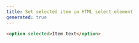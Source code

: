 ```yaml
---
title: Set selected item in HTML select element
generated: true
---
```


```html
<option selected>Item text</option>
```
